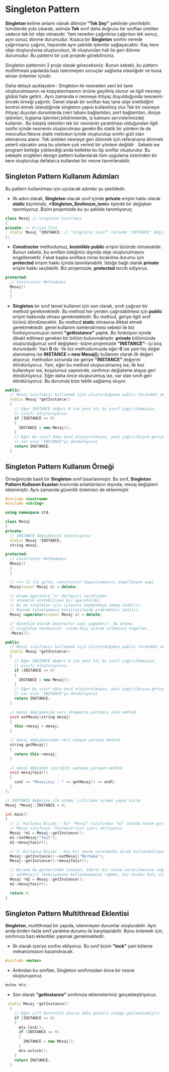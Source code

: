 # Singleton Pattern

**Singleton** kelime anlamı olarak dilimize **"Tek Şey"** şeklinde çevrilebilir. İsimdende yola çıkarak, aslında **Tek** sınıf daha doğrusu bir sınıftan üretilen sadece tek bir obje  olmasıdır. Yani nereden çağırılırsa çağırılsın tek sonuç, aynı sonuç dönme durumudur. Kısaca bir **Singleton** sınıfını nerede çağırırsanız çağırın, hepsinde aynı şekilde işlemler sağlayacaktır. Kaç kere obje oluşturulursa oluşturulsun, ilk oluşturulan hali ile geri dönme durumudur. Bu patterni bir çok projede görebilirsiniz. 

Singleton patternini 2 proje olarak göreceksiniz. Bunun sebebi, bu pattern multithread yapılarda bazı istenmeyen sonuçlar sağlama olasılığıdır ve buna alınan önlemler içindir.

Daha detaylı açıklayalım : Singleton ile nesneden yeni bir tane oluşturulmasının ve kopyalanmasının önüne geçilmiş olunur ve ilgili nesneyi global hale getirir. .Aynı zamanda o nesneye ihtiyaç duyulduğunda nesnenin önceki örneği çağırılır. Genel olarak bir sınıftan kaç tane obje üretilidğini kontrol etmek istendiğinde singleton yapısı kullanılmış olur.Tek bir nesneye ihtiyaç duyulan durumlarda (veri tabanı bağlantıları, port bağlantıları, dosya işlemleri, loglama işlemleri,bildirimlerde, iş katmanı servislerimizde) kullanılır.. Bu kalıpta istenilen tek bir nesnenin yaratılması olduğundan ilgili sınıfın içinde nesnenin oluşturulması gerekir.Bu statik bir yöntem ile de mevcuttur.Nesne statik metodun içinde oluşturulup sınıfın gizli olan elemanına atanır. Tek üretilen nesneye geri dönmek için referansına dönmek yeterli olacaktır ama bu yöntem çok verimli bir yöntem değildir . Sebebi ise program belleğe yüklendiği anda bellekte bu tip sınıflar oluşturulur. Bu sebeple singleton design pattern kullanılarak tüm uygulama üzerinden bir kere oluşturulup defalarca kullanılan bir nesne tanımlanabilir.

## Singleton Pattern Kullanım Adımları
Bu pattern kullanılması için uyulacak adımlar şu şekildedir.
* İlk adım olarak, **Singleton** olacak sınıf içinde **private** erişim hakkı olarak **static** biçiminde, **<Singleton_Sınıfınızın_ismi>** tipinde bir değişken tanımlıyoruz. Bizim projemizde bu şu şekilde tanımlıyoruz;
```cpp
class Mesaj // Singleton Sınıfımız
{
private: // Erişim Türü
  static Mesaj *INSTANCE; // "Singleton Sınıf" türünde "INSTANCE" değişkeni
};
```
* **Constructor** methodumuz, **kesinlikle** **public** erişim türünde olmamalıdır. Bunun sebebi, bu sınıftan isteğimiz dışında obje oluşturulmasını engellemektir. Fakat başka sınıflara miras bırakılma durumu için **protected** erişim hakkı içinda tanımlanabilir. İsteğe bağlı olarak **private** erişim hakkı seçilebilir. Biz projemizde, **protected** tercih ediyoruz.

```cpp
protected:
  // Constructor Methodumuz
  Mesaj()
  {
  }
```

* **Singleton** bir sınıf temel kullanım için son olarak, sınıfı çağıran bir method gerekmektedir. Bu method her yerden çağırılabilmesi için **public** erişim hakkında olması gerekmektedir. Bu method, geriye ilgili sınıf türünü döndürecektir. Bu method **static** olmasına dikkat etmek gerekmektedir. genel kullanım isimlendirmesi sebebi ile biz fonksiyonumuzun ismini **"getInstance"** yaptık. Bu fonksiyon içinde dikakt edilmesi gereken bir bölüm bulunmaktadır. **private** bölümünde oluşturduğumuz sınıf değişkeni -bizim projemizde **"INSTANCE"**- içi boş durumdadır. Yani **0** dır. Ve biz methodumuzda eğer **0** ise yani hiç değer atanmamış ise  **INSTANCE = new Mesaj();** kullanımı olarak ilk değeri atıyoruz. methodun sonunda ise geriye **"INSTANCE"** değerini döndürüyoruz. Yani, eğer bu method oluşturulmamış ise, ilk kez kullanılıyor ise, koşulumuz sayesinde, sınıfımızı değişkene atayıp geri döndürüyoruz. Eğer daha önce oluşturulmuş ise, var olan sınıfı geri döndürüyoruz. Bu durumda bize teklik sağlamış oluyor. 

```cpp
public:
  // Mesaj sınıfımızı kullanmak için oluşturduğumuz public türündeki method
  static Mesaj *getInstance()
  {
    // Eğer INSTANCE değeri 0 ise yani hiç bu sınıf çağırılmamışsa,
    // sınıfı oluşturuyoruz.
    if (INSTANCE == 0)
    {
      INSTANCE = new Mesaj();
    }
    // Eğer bu sınıf daha öncd oluşturulmuşsa, yani çağırılmışsa geriye
    // var olan "INSTANCE"yi döndürüyoruz
    return INSTANCE;
  }
```
## Singleton Pattern Kullanım Örneği

Örneğimizde basit bir **Singleton** sınıf tasarlanmıştır. Bu sınıf, **Singleton Pattern Kullanım Esasları** kısmında anlatılanların dışında, mesaj değişkeni eklenmiştir. Aynı zamanda güvenlik önlemleri de eklenmiştir.  

```cpp
#include <iostream>
#include <string>

using namespace std;

class Mesaj
{
private:
  // INSTANCE değişkenini tanımlıyoruz
  static Mesaj *INSTANCE;
  string mesaj;

protected:
  // Constructor Methodumuz
  Mesaj()
  {
  }

  // c++ 11 ile gelen, constructor kopyalanmasını engellenyen yapı
  Mesaj(const Mesaj &) = delete;

  // Atama operatörü "=" derleyici tarafından
  // otomatik üretebilinen bir operatördür.
  // Bu da singleton için işlevini kaybetmeye sebep olabilir.
  // Bunuda tanımlamamız karşılaşılacak problemleri azaltır.
  Mesaj &operator=(const Mesaj &) = delete;

  // Güvenlik olarak Destructor özel yapmaktır. Bu önlem,
  // Singleton nesnesinin  istem dışı olarak silmesini engeller.
  ~Mesaj();

public:
  // Mesaj sınıfımızı kullanmak için oluşturduğumuz public türündeki method
  static Mesaj *getInstance()
  {
    // Eğer INSTANCE değeri 0 ise yani hiç bu sınıf çağırılmamışsa,
    // sınıfı oluşturuyoruz.
    if (INSTANCE == 0)
    {
      INSTANCE = new Mesaj();
    }
    // Eğer bu sınıf daha öncd oluşturulmuşsa, yani çağırılmışsa geriye
    // var olan "INSTANCE"yi döndürüyoruz
    return INSTANCE;
  }

  // mesaj değişkenine veri atamamıza yardımcı olan method
  void setMesaj(string mesaj)
  {
    this->mesaj = mesaj;
  }

  // mesaj değişkeninden veri almaya yarayan method
  string getMesaj()
  {
    return this->mesaj;
  }

  // mesaj değişken içeriğini yazmaya yarayan method
  void mesajYazir()
  {
    cout << "Mesajınız : " << getMesaj() << endl;
  }
};

// INSTANCE değerine ilk atama, sıfırlama işlemi yapan kısım
Mesaj *Mesaj::INSTANCE = 0;

int main()
{
  // 1. Kullanış Biçimi : Bir "Mesaj" sınıfından "m1" adında nesne yaratıp,
  // Mesaj sınıfının "Instance"sini içeri aktrıyoruz
  Mesaj *m1 = Mesaj::getInstance();
  m1->setMesaj("Test");
  m1->mesajYazir();

  // 2. Kullanış Biçimi : Hiç bir nesne yaratmadan direk kullanabiliyoruz.
  Mesaj::getInstance()->setMesaj("Merhaba");
  Mesaj::getInstance()->mesajYazir();

  // Burada da gösterilmek istenen, tekrar bir nesne yaratılmasına rağmen ve
  // setMesaj() fonksiyonunu kullanmamamıza rağmen, bir önceki hali oluyor.
  Mesaj *m2 = Mesaj::getInstance();
  m2->mesajYazir();

  return 0;
}

```

## Singleton Pattern Multithread Eklentisi

**Singleton**, multithread bir yapıda, istenmeyen durumlar oluşturabilir. Aynı anda birden fazla sınıf yaratma durumu ile karşılaşılabilir. Bunu önlemek için, sınıfımıza bazı eklentiler yapmak gerekmektedir. 

* İlk olarak içeriye **<mutex>** sınıfını ekliyoruz. Bu sınıf bizim **"lock"** yani kitleme mekanizmasını kazandıracak.
```cpp
#include <mutex>
```

* Ardından bu sınıftan, Singleton sınıfımızdan önce bir nesne oluşturuyoruz.
```cpp
mutex mtx;
```

* Son olarak **"getInstance"** sınıfımıza eklemelerimiz gerçekleştiriyoruz.

```cpp
 static Mesaj *getInstance()
  {
    // Eğer çift kontrollü olursa daha güvenli olduğu gözlemlenmiştir 
    if (INSTANCE == 0)
    {
      mtx.lock();
      if (INSTANCE == 0)
      {
        INSTANCE = new Mesaj();
      }
      mtx.unlock();
    }
    return INSTANCE;
  }
```
